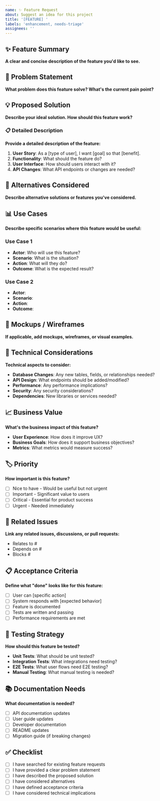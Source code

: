 ```yaml
---
name: ✨ Feature Request
about: Suggest an idea for this project
title: '[FEATURE] '
labels: 'enhancement, needs-triage'
assignees: ''
---
```


## ✨ Feature Summary

**A clear and concise description of the feature you'd like to see.**

## 🎯 Problem Statement

**What problem does this feature solve? What's the current pain point?**

## 💡 Proposed Solution

**Describe your ideal solution. How should this feature work?**

### 📋 Detailed Description

**Provide a detailed description of the feature:**

1. **User Story**: As a [type of user], I want [goal] so that [benefit].
2. **Functionality**: What should the feature do?
3. **User Interface**: How should users interact with it?
4. **API Changes**: What API endpoints or changes are needed?

## 🔄 Alternatives Considered

**Describe alternative solutions or features you've considered.**

## 📊 Use Cases

**Describe specific scenarios where this feature would be useful:**

### Use Case 1

- **Actor**: Who will use this feature?
- **Scenario**: What is the situation?
- **Action**: What will they do?
- **Outcome**: What is the expected result?

### Use Case 2

- **Actor**:
- **Scenario**:
- **Action**:
- **Outcome**:

## 🎨 Mockups / Wireframes

**If applicable, add mockups, wireframes, or visual examples.**

## 🔧 Technical Considerations

**Technical aspects to consider:**

- **Database Changes**: Any new tables, fields, or relationships needed?
- **API Design**: What endpoints should be added/modified?
- **Performance**: Any performance implications?
- **Security**: Any security considerations?
- **Dependencies**: New libraries or services needed?

## 📈 Business Value

**What's the business impact of this feature?**

- **User Experience**: How does it improve UX?
- **Business Goals**: How does it support business objectives?
- **Metrics**: What metrics would measure success?

## 🏷️ Priority

**How important is this feature?**

- [ ] Nice to have - Would be useful but not urgent
- [ ] Important - Significant value to users
- [ ] Critical - Essential for product success
- [ ] Urgent - Needed immediately

## 🔗 Related Issues

**Link any related issues, discussions, or pull requests:**

- Relates to #
- Depends on #
- Blocks #

## 📋 Acceptance Criteria

**Define what "done" looks like for this feature:**

- [ ] User can [specific action]
- [ ] System responds with [expected behavior]
- [ ] Feature is documented
- [ ] Tests are written and passing
- [ ] Performance requirements are met

## 🧪 Testing Strategy

**How should this feature be tested?**

- **Unit Tests**: What should be unit tested?
- **Integration Tests**: What integrations need testing?
- **E2E Tests**: What user flows need E2E testing?
- **Manual Testing**: What manual testing is needed?

## 📚 Documentation Needs

**What documentation is needed?**

- [ ] API documentation updates
- [ ] User guide updates
- [ ] Developer documentation
- [ ] README updates
- [ ] Migration guide (if breaking changes)

## ✅ Checklist

- [ ] I have searched for existing feature requests
- [ ] I have provided a clear problem statement
- [ ] I have described the proposed solution
- [ ] I have considered alternatives
- [ ] I have defined acceptance criteria
- [ ] I have considered technical implications
